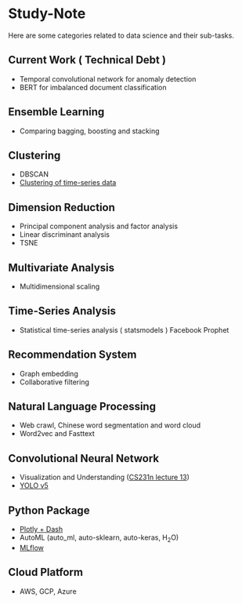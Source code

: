 # Study-Note
Here are some categories related to data science and their sub-tasks.

## Current Work ( Technical Debt )
- Temporal convolutional network for anomaly detection
- BERT for imbalanced document classification

## Ensemble Learning
- Comparing bagging, boosting and stacking

## Clustering
- DBSCAN
- [Clustering of time-series data](https://www.intechopen.com/online-first/clustering-of-time-series-data) 

## Dimension Reduction
- Principal component analysis and factor analysis
- Linear discriminant analysis
- TSNE

## Multivariate Analysis
- Multidimensional scaling

## Time-Series Analysis
- Statistical time-series analysis ( statsmodels )
Facebook Prophet

## Recommendation System
- Graph embedding
- Collaborative filtering

## Natural Language Processing
- Web crawl, Chinese word segmentation and word cloud
- Word2vec and Fasttext

## Convolutional Neural Network
- Visualization and Understanding ([CS231n lecture 13](http://cs231n.stanford.edu/syllabus.html))
- [YOLO v5](https://github.com/ultralytics/yolov5)

## Python Package
- [Plotly + Dash](https://dash.plotly.com/)
- AutoML (auto_ml, auto-sklearn, auto-keras, H<sub>2</sub>O)
- [MLflow](https://github.com/mlflow/mlflow)

## Cloud Platform
- AWS, GCP, Azure

